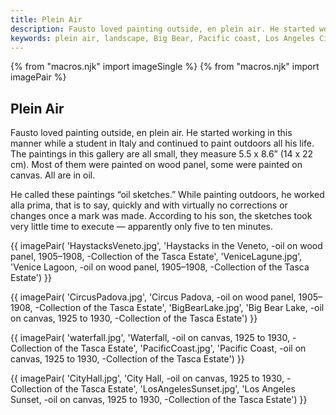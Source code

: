 ```yaml
---
title: Plein Air
description: Fausto loved painting outside, en plein air. He started working in this manner while a student in Italy and continued to paint outdoors all his life.
keywords: plein air, landscape, Big Bear, Pacific coast, Los Angeles City Hall, Padua
---
```

{% from "macros.njk" import imageSingle %}
{% from "macros.njk" import imagePair %}

## Plein Air

Fausto loved painting outside, <span class="ital">en plein air</span>. He started working in this manner while a student in Italy and continued to paint outdoors all his life. The paintings in this gallery are all small, they measure 5.5 x 8.6” (14 x 22 cm). Most of them were painted on wood panel, some were painted on canvas. All are in oil.

He called these paintings “oil sketches.” While painting outdoors, he worked <span class="ital">alla prima</span>, that is to say, quickly and with virtually no corrections or changes once a mark was made. According to his son, the sketches took very little time to execute — apparently only five to ten minutes.

{{ imagePair(
'HaystacksVeneto.jpg',
'Haystacks in the Veneto, -oil on wood panel, 1905&#8211;1908, -Collection of the Tasca Estate',
'VeniceLagune.jpg',
'Venice Lagoon, -oil on wood panel, 1905&#8211;1908, -Collection of the Tasca Estate')
}}

{{ imagePair(
'CircusPadova.jpg',
'Circus Padova, -oil on wood panel, 1905&#8211;1908, -Collection of the Tasca Estate',
'BigBearLake.jpg',
'Big Bear Lake, -oil on canvas, 1925 to 1930, -Collection of the Tasca Estate')
}}

{{ imagePair(
'waterfall.jpg',
'Waterfall, -oil on canvas, 1925 to 1930, -Collection of the Tasca Estate',
'PacificCoast.jpg',
'Pacific Coast, -oil on canvas, 1925 to 1930, -Collection of the Tasca Estate')
}}

{{ imagePair(
'CityHall.jpg',
'City Hall, -oil on canvas, 1925 to 1930, -Collection of the Tasca Estate',
'LosAngelesSunset.jpg',
'Los Angeles Sunset, -oil on canvas, 1925 to 1930, -Collection of the Tasca Estate')
}}
